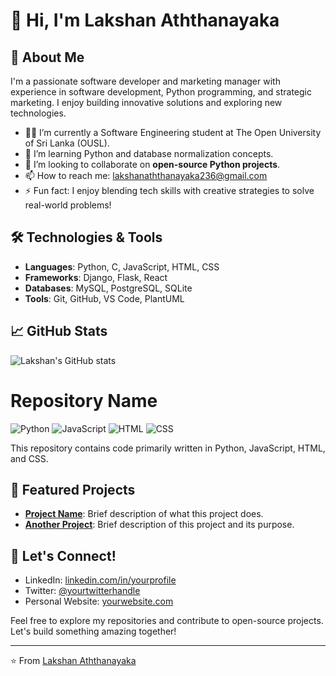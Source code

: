 # 👋 Hi, I'm Lakshan Aththanayaka

## 🌟 About Me

I'm a passionate software developer and marketing manager with experience in software development, Python programming, and strategic marketing. I enjoy building innovative solutions and exploring new technologies.

- 👩‍💻 I’m currently a Software Engineering student at The Open University of Sri Lanka (OUSL).
- 🌱 I’m learning Python and database normalization concepts.
- 👯 I’m looking to collaborate on **open-source Python projects**.
- 📫 How to reach me: [lakshanaththanayaka236@gmail.com](mailto:lakshanaththanayaka236@gmail.com)
- ⚡ Fun fact: I enjoy blending tech skills with creative strategies to solve real-world problems!

## 🛠️ Technologies & Tools

- **Languages**: Python, C, JavaScript, HTML, CSS
- **Frameworks**: Django, Flask, React
- **Databases**: MySQL, PostgreSQL, SQLite
- **Tools**: Git, GitHub, VS Code, PlantUML

## 📈 GitHub Stats

![Lakshan's GitHub stats](https://github-readme-stats.vercel.app/api?username=Lakshan236&show_icons=true&theme=radical)

# Repository Name

![Python](https://img.shields.io/badge/Python-50%25-blue)
![JavaScript](https://img.shields.io/badge/JavaScript-30%25-yellow)
![HTML](https://img.shields.io/badge/HTML-10%25-orange)
![CSS](https://img.shields.io/badge/CSS-10%25-purple)

This repository contains code primarily written in Python, JavaScript, HTML, and CSS.


## 🚀 Featured Projects

- **[Project Name](#)**: Brief description of what this project does.
- **[Another Project](#)**: Brief description of this project and its purpose.

## 💬 Let's Connect!

- LinkedIn: [linkedin.com/in/yourprofile](https://www.linkedin.com/in/lakshan-aththanayaka-6a0a242b9/)
- Twitter: [@yourtwitterhandle](https://twitter.com/yourtwitterhandle)
- Personal Website: [yourwebsite.com](https://yourwebsite.com)

Feel free to explore my repositories and contribute to open-source projects. Let's build something amazing together!

---

⭐️ From [Lakshan Aththanayaka](https://github.com/Lakshan236)

